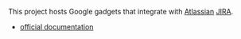 This project hosts Google gadgets that integrate with [Atlassian](http://www.atlassian.com/) [JIRA](http://www.atlassian.com/software/jira).

  * [official documentation](http://dushan.hanuska.googlepages.com/jiraissuesgadget)